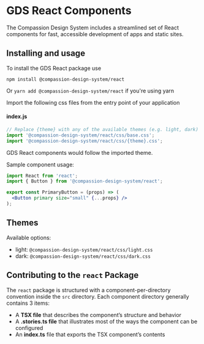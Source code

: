 # GDS React Components

The Compassion Design System includes a streamlined set of React components for
fast, accessible development of apps and static sites.

## Installing and usage

To install the GDS React package use

```shell
npm install @compassion-design-system/react
```

Or `yarn add @compassion-design-system/react` if you're using yarn

Import the following css files from the entry point of your application

#### index.js
```js
// Replace {theme} with any of the available themes (e.g. light, dark)
import '@compassion-design-system/react/css/base.css';
import '@compassion-design-system/react/css/{theme}.css';
```

GDS React components would follow the imported theme.

Sample component usage:

```jsx
import React from 'react';
import { Button } from '@compassion-design-system/react';

export const PrimaryButton = (props) => (
  <Button primary size="small" {...props} />
);
```

## Themes

Available options:
- light: `@compassion-design-system/react/css/light.css`
- dark: `@compassion-design-system/react/css/dark.css`

## Contributing to the `react` Package

The `react` package is structured with a component-per-directory convention
inside the `src` directory. Each component directory generally contains 3 items:

- A **TSX file** that describes the component’s structure and behavior
- A **.stories.ts file** that illustrates most of the ways the component can
  be configured
- An **index.ts** file that exports the TSX component’s contents
